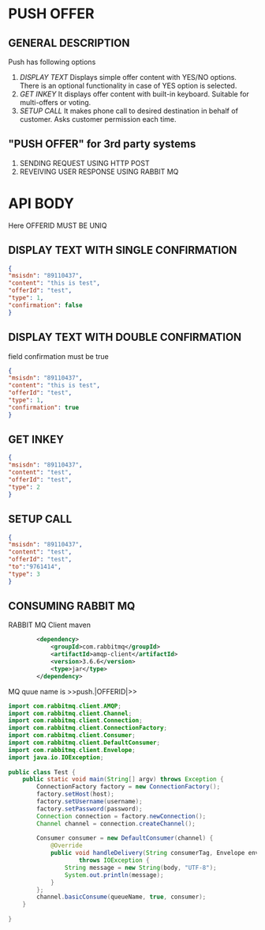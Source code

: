 # PUSH OFFER
## GENERAL DESCRIPTION
Push  has following options
1. *DISPLAY TEXT*
  Displays simple offer content with YES/NO options. There is an optional functionality in case of YES option is selected.
2. *GET INKEY*
   It displays offer content with built-in keyboard. Suitable for multi-offers or voting.
3. *SETUP CALL*
  It makes phone call to desired destination in behalf of customer. Asks customer permission each time.
## "PUSH OFFER" for 3rd party systems
  1. SENDING REQUEST USING HTTP POST
  2. REVEIVING USER RESPONSE USING RABBIT MQ
  
# API BODY
  Here OFFERID MUST BE UNIQ
## DISPLAY TEXT WITH SINGLE CONFIRMATION
  ```json
  {
  "msisdn": "89110437",
  "content": "this is test",
  "offerId": "test",
  "type": 1,
  "confirmation": false
}
  ```
## DISPLAY TEXT WITH DOUBLE CONFIRMATION
  field confirmation must be true
  ```json
  {
  "msisdn": "89110437",
  "content": "this is test",
  "offerId": "test",
  "type": 1,
  "confirmation": true
}
  ```
## GET INKEY
  ```json
{
  "msisdn": "89110437",
  "content": "test",
  "offerId": "test",
  "type": 2
}
  ```
## SETUP CALL
  ```json
{
  "msisdn": "89110437",
  "content": "test",
  "offerId": "test",
  "to":"9761414",
  "type": 3
}
  ```
## CONSUMING RABBIT MQ
RABBIT MQ Client maven 
```xml
        <dependency>
            <groupId>com.rabbitmq</groupId>
            <artifactId>amqp-client</artifactId>
            <version>3.6.6</version>
            <type>jar</type>
        </dependency>
```
MQ quue name is >>push.|OFFERID|>>

```java
import com.rabbitmq.client.AMQP;
import com.rabbitmq.client.Channel;
import com.rabbitmq.client.Connection;
import com.rabbitmq.client.ConnectionFactory;
import com.rabbitmq.client.Consumer;
import com.rabbitmq.client.DefaultConsumer;
import com.rabbitmq.client.Envelope;
import java.io.IOException;
 
public class Test {
    public static void main(String[] argv) throws Exception {
        ConnectionFactory factory = new ConnectionFactory();
        factory.setHost(host);
        factory.setUsername(username);
        factory.setPassword(password);
        Connection connection = factory.newConnection();
        Channel channel = connection.createChannel();
 
        Consumer consumer = new DefaultConsumer(channel) {
            @Override
            public void handleDelivery(String consumerTag, Envelope envelope, AMQP.BasicProperties properties, byte[] body)
                    throws IOException {
                String message = new String(body, "UTF-8");
                System.out.println(message);
            }
        };
        channel.basicConsume(queueName, true, consumer);
    }
 
}
```
